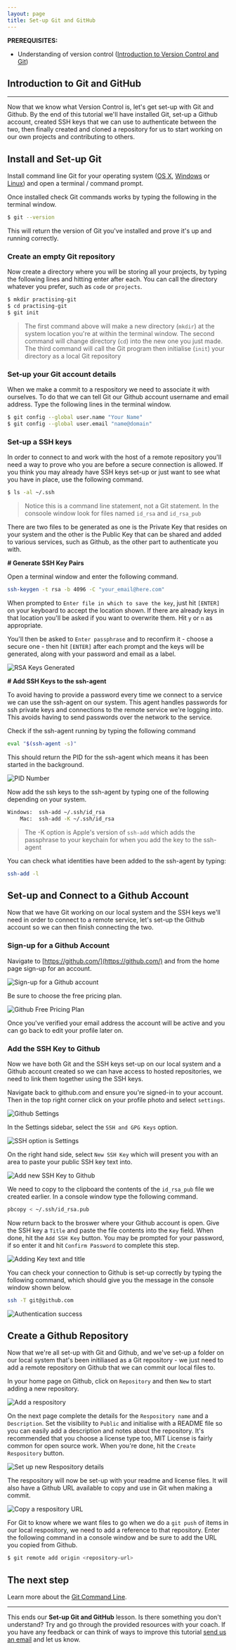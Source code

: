 ```yaml
---
layout: page
title: Set-up Git and GitHub
---
```


**PREREQUISITES:** 
- Understanding of version control ([Introduction to Version Control and Git](../introduction/tutorial.html))

## Introduction to Git and GitHub
-----
Now that we know what Version Control is, let's get set-up with Git and Github. By the end of this tutorial we'll have installed Git, set-up a Github account, created SSH keys that we can use to authenticate between the two, then finally created and cloned a repository for us to start working on our own projects and contributing to others.

## Install and Set-up Git
Install command line Git for your operating system ([OS X](https://sourceforge.net/projects/git-osx-installer/), [Windows](http://msysgit.github.io/) or [Linux](https://git-scm.com/download/linux)) and open a terminal / command prompt.

Once installed check Git commands works by typing the following in the terminal window.

```bash
$ git --version
```
This will return the version of Git you've installed and prove it's up and running correctly.

### Create an empty Git repository
Now create a directory where you will be storing all your projects, by typing the following lines and hitting enter after each. You can call the directory whatever you prefer, such as `code` or `projects`.

```bash
$ mkdir practising-git
$ cd practising-git
$ git init
```

> The first command above will make a new directory (`mkdir`) at the system location you're at within the terminal window. The second command will change directory (`cd`) into the new one you just made. The third command will call the Git program then initialise (`init`) your directory as a local Git repository

### Set-up your Git account details
When we make a commit to a respository we need to associate it with ourselves. To do that we can tell Git our Github account username and email address. Type the following lines in the terminal window.

```bash
$ git config --global user.name "Your Name"
$ git config --global user.email "name@domain"
```

### Set-up a SSH keys
In order to connect to and work with the host of a remote repository you'll need a way to prove who you are before a secure connection is allowed. If you think you may already have SSH keys set-up or just want to see what you have in place, use the following command.

```bash
$ ls -al ~/.ssh
```
> Notice this is a command line statement, not a Git statement.
> In the consoole window look for files named `id_rsa` and `id_rsa_pub`

There are two files to be generated as one is the Private Key that resides on your system and the other is the Public Key that can be shared and added to various services, such as Github, as the other part to authenticate you with.

**# Generate SSH Key Pairs**

Open a terminal window and enter the following command.

```bash
ssh-keygen -t rsa -b 4096 -C "your_email@here.com"
```

When prompted to `Enter file in which to save the key`, just hit `[ENTER]` on your keyboard to accept the location shown. If there are already keys in that location you'll be asked if you want to overwrite them. Hit `y` or `n` as appropriate.

You'll then be asked to `Enter passphrase` and to reconfirm it - choose a secure one - then hit `[ENTER]` after each prompt and the keys will be generated, along with your password and email as a label.

![RSA Keys Generated](images/setup-rsa-key-generated.png)

**# Add SSH Keys to the ssh-agent**

To avoid having to provide a password every time we connect to a service we can use the ssh-agent on our system. This agent handles passwords for ssh private keys and connections to the remote service we're logging into. This avoids having to send passwords over the network to the service.

Check if the ssh-agent running by typing the following command

```bash
eval "$(ssh-agent -s)"
```
This should return the PID for the ssh-agent which means it has been started in the background.

![PID Number](images/setup-pid-number.png)

Now add the ssh keys to the ssh-agent by typing one of the following depending on your system.
```bash
Windows:  ssh-add ~/.ssh/id_rsa 
    Mac:  ssh-add -K ~/.ssh/id_rsa
```
> The -K option is Apple's version of `ssh-add` which adds the passphrase to your keychain for when you add the key to the ssh-agent

You can check what identities have been added to the ssh-agent by typing:
```bash
ssh-add -l
```

## Set-up and Connect to a Github Account
Now that we have Git working on our local system and the SSH keys we'll need in order to connect to a remote service, let's set-up the Github account so we can then finish connecting the two.

### Sign-up for a Github Account
Navigate to [https://github.com/](https://github.com/) and from the home page sign-up for an account.

![Sign-up for a Github account](images/setup-get-a-github-account.png)

Be sure to choose the free pricing plan.

![Github Free Pricing Plan](images/setup-choose-pricing-plan.png)

Once you've verified your email address the account will be active and you can go back to edit your profile later on.

### Add the SSH Key to Github

Now we have both Git and the SSH keys set-up on our local system and a Github account created so we can have access to hosted repositories, we need to link them together using the SSH keys.

Navigate back to github.com and ensure you're signed-in to your account. Then in the top right corner click on your profile photo and select `settings`.

![Github Settings](images/setup-github-settings.png)

In the Settings sidebar, select the `SSH and GPG Keys` option.

![SSH option is Settings](images/setup-ssh-key-option.png)

On the right hand side, select `New SSH Key` which will present you with an area to paste your public SSH key text into.

![Add new SSH Key to Github](images/setup-add-new-ssh-key.png)

We need to copy to the clipboard the contents of the `id_rsa_pub` file we created earlier. In a console window type the following command.
```bash
pbcopy < ~/.ssh/id_rsa.pub
```
Now return back to the broswer where your Github account is open. Give the SSH key a `Title` and paste the file contents into the `Key` field. When done, hit the `Add SSH Key` button. You may be prompted for your password, if so enter it and hit `Confirm Password` to complete this step.

![Adding Key text and title](images/setup-paste-key-text.png)

You can check your connection to Github is set-up correctly by typing the following command, which should give you the message in the console window shown below.

```bash
ssh -T git@github.com
```

![Authentication success](images/setup-success-authenticating.png)

## Create a Github Repository

Now that we're all set-up with Git and Github, and we've set-up a folder on our local system that's been initiliased as a Git repository - we just need to add a remote repository on Github that we can commit our local files to.

In your home page on Github, click on `Repository` and then `New` to start adding a new repository.

![Add a respository](images/setup-add-a-repository.png)

On the next page complete the details for the `Respository name` and a `Description`. Set the visibility to `Public` and initialise with a README file so you can easily add a description and notes about the repository. It's recommended that you choose a license type too, MIT License is fairly common for open source work. When you're done, hit the `Create Respository` button.

![Set up new Respository details](images/setup-new-repository-details.png)

The respository will now be set-up with your readme and license files. It will also have a Github URL available to copy and use in Git when making a commit.

![Copy a respository URL](images/setup-copy-a-repository-url.png)

For Git to know where we want files to go when we do a `git push` of items in our local respository, we need to add a reference to that repository. Enter the following command in a console window and be sure to add the URL you copied from Github.

```bash
$ git remote add origin <repository-url>
```
## The next step

Learn more about the [Git Command Line](../command-line/tutorial.html).

-----

This ends our **Set-up Git and GitHub** lesson. Is there something you don't understand? Try and go through the provided resources with your coach. If you have any feedback or can think of ways to improve this tutorial [send us an email](mailto:feedback@codebar.io) and let us know.